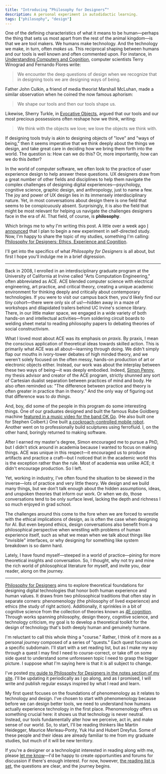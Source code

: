 ```yaml
---
title: "Introducing “Philosophy for Designers”"
description: A personal experiment in autodidactic learning.
tags: ["philosophy", "design"]
---
```


One of the defining characteristics of what it means to be human—perhaps the thing that sets us most apart from the rest of the animal kingdom—is that we are tool makers. We humans make technology. And the technology we make, in turn, often *makes us.* This reciprocal shaping between humans and our tools is well known and often commented upon. For instance, in [Understanding Computers and Cognition](https://bookshop.org/a/106240/9780201112979), computer scientists Terry Winograd and Fernando Flores write:

>We encounter the deep questions of design when we recognize that in designing tools we are designing ways of being.

Father John Culkin, a friend of media theorist Marshall McLuhan, made a similar observation when he coined the now famous aphorism:

>We shape our tools and then our tools shape us.

Likewise, Sherry Turkle, in [Evocative Objects](https://mitpress.mit.edu/9780262516778/evocative-objects/), argued that our tools and our most precious possessions often reshape how we think, writing:

>We think with the objects we love; we love the objects we think with.

If designing tools truly is akin to designing objects of "love" and "ways of being," then it seems imperative that we think deeply about the things we design, and take great care in deciding how we bring them forth into the world. The question is: How can we do this? Or, more importantly, how can we do this *better*?

In the world of computer software, we often look to the practice of user experience design to help answer these questions. UX designers draw from a great number of other fields and disciplines to help them navigate the complex challenges of designing digital experiences—psychology, cognitive science, graphic design, and anthropology, just to name a few. The joy and power of UX design lies in its immensely interdisciplinary nature. Yet, in most conversations about design there is one field that seems to be conspicuously absent. Surprisingly, it is also the field that might be most relevant for helping us navigate the challenges designers face in the era of AI. That field, of course, is **philosophy**.

Which brings me to why I'm writing this post. A little over a week ago [I announced](/blog/habit-experiment-2-self-directed-study/) that I plan to begin a new experiment in self-directed study. Now, I'm happy to share the topic of my studies, something I'm calling: [Philosophy for Designers: Ethics, Experience and Cognition](/notes/philosophy-for-designers/).

I'll get into the specifics of what *Philosophy for Designers* is all about, but first I hope you'll indulge me in a brief digression.

---

Back in 2008, I enrolled in an interdisciplinary graduate program at the University of California at Irvine called "Arts Computation Engineering," often abbreviated as ACE. ACE blended computer science with electrical engineering, art practice, and critical theory, creating a unique academic environment for thinking deeply and critically about contemporary technologies. If you were to visit our campus back then, you'd likely find our tiny cohort—there were only six of us!—hidden away in a maze of workshops and dilapidated trailers behind UC Irvine's science library. There, in our little maker space, we engaged in a wide variety of both hands-on and intellectual activities—from soldering circuit boards to welding sheet metal to reading philosophy papers to debating theories of social constructivism. 

What I loved most about ACE was its emphasis on *praxis*. By praxis, I mean the conscious application of theoretical ideas towards skilled action. This is primarily what ACE was all about—learning through doing. We didn't simply flap our mouths in ivory-tower debates of high minded theory, and we weren't solely focused on the often messy, hands-on production of art or electronic objects either. Instead, our work was about the interplay between these two ways of being—it was deeply embodied. Indeed, [Simon Penny](https://simonpenny.net/home.html), my thesis advisor and creator of the ACE program, strictly shunned any sort of Cartesian dualist separation between practices of mind and body. He also often reminded us: "The difference between practice and theory is often greater in practice than in theory." And the only way of figuring out that difference was to *do things*.

And, boy, did some of the people in this program do some interesting things. One of our graduates designed and built the famous Rube Goldberg machine [featured in a music video for the band OK Go](https://www.youtube.com/watch?v=qybUFnY7Y8w). (He also built one for Stephen Colbert.) One built [a cockroach-controlled mobile robot](https://www.conceptlab.com/roachbot/). Another went on to professionally build sculptures using ferrofluid. I, on the other hand, boringly returned to making software.

After I earned my master's degree, Simon encouraged me to pursue a PhD, but I didn't stick around in academia because I wanted to focus on making things. ACE was unique in this respect—it encouraged us to produce artifacts and practice a craft—but I noticed that in the academic world this is the exception rather than the rule. Most of academia was unlike ACE; it didn't encourage production. So I left.

Yet, working in industry, I've often found the situation to be skewed in the inverse—lots of practice and very little theory. We design and we build many things, but we don't talk enough about the hidden assumptions, ideas, and unspoken theories that inform our work. Or when we do, those conversations tend to be only surface level, lacking the depth and richness I so much enjoyed in grad school. 

The challenges around this come to the fore when we are forced to wrestle with the ethical implications of design, as is often the case when designing for AI. But even beyond ethics, design conversations also benefit from a philosophical perspective when wrestling with problems of human experience itself, such as what we mean when we talk about things like "invisible" interfaces, or why designing for something like system breakdown is so damn hard.

Lately, I have found myself—steeped in a world of practice—pining for more theoretical insights and conversation. So, I thought, why not try and mine the rich world of philosophical literature for myself, and invite you, dear reader, along on the journey.

---

[Philosophy for Designers](/notes/philosophy-for-designers/) aims to explore theoretical foundations for designing digital technologies that honor both human experience and human values. It draws from two philosophical traditions that often stay in separate corners: phenomenology (the philosophy of lived experience) and ethics (the study of right action). Additionally, it sprinkles in a bit of cognitive science from the collection of theories known as [4E cognition](https://en.wikipedia.org/wiki/4E_cognition). Through works spanning philosophy, design theory, cognitive science, and technology criticism, my goal is to develop a theoretical toolkit for the design of technology that's both deeply human and genuinely humane.

I'm reluctant to call this whole thing a "course." Rather, I think of it more as a personal *journey* composed of a series of "quests." Each quest focuses on a specific subdomain. I'll start with a set reading list, but as I make my way through a quest I may find I need to course-correct, or take off on some side quest to understand some unforeseen topic I need to grasp the bigger picture. I suppose what I'm saying here is that it is all subject to change.

I've posted [my guide to Philosophy for Designers in the notes section of my site](/notes/philosophy-for-designers/). I'll be updating it periodically as I go along, and as I promised, I will write and publish regular essays inspired by what I read and learn. 

My first quest focuses on the foundations of phenomenology as it relates to technology and design. I've chosen to start with phenomenology because before we can design better tools, we need to understand how humans actually experience technology in the first place. Phenomenology offers us something crucial here: it shows us that technology is never neutral. Instead, our tools fundamentally alter how we perceive, act in, and make sense of our world. So, to start, I'll be reading thinkers like Martin Heidegger, Maurice Merleau-Ponty, Yuk Hui and Hubert Dreyfus. Some of these people and their ideas are already familiar to me from my graduate studies, but much of it will be new territory. 

If you're a designer or a technologist interested in reading along with me, please [let me know](/about/)—I'd be happy to create opportunities and forums for discussion if there's enough interest. For now, however, [the reading list is set](/notes/philosophy-for-designers/), the questions are clear, and the journey begins.